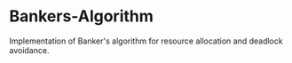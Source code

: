 # Bankers-Algorithm
Implementation of Banker's algorithm for resource allocation and deadlock avoidance.
